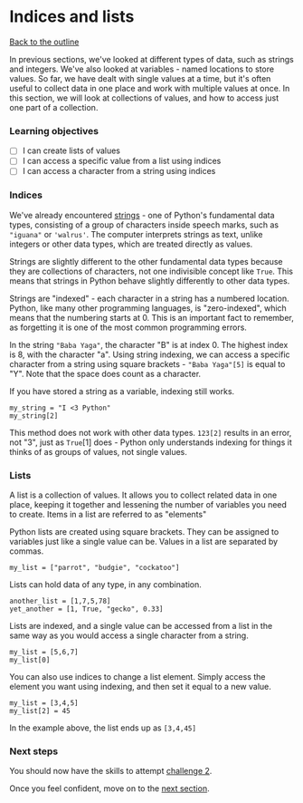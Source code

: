# Indices and lists

[Back to the outline](0_outline.md)

In previous sections, we've looked at different types of data, such as strings and integers. We've also looked at variables - named locations to store values. So far, we have dealt with single values at a time, but it's often useful to collect data in one place and work with multiple values at once. In this section, we will look at collections of values, and how to access just one part of a collection.

### Learning objectives

- [ ] I can create lists of values
- [ ] I can access a specific value from a list using indices
- [ ] I can access a character from a string using indices

### Indices

We've already encountered [strings](4_data_types_and_logic.md) - one of Python's fundamental data types, consisting of a group of characters inside speech marks, such as `"iguana"` or `'walrus'`. The computer interprets strings as text, unlike integers or other data types, which are treated directly as values.

Strings are slightly different to the other fundamental data types because they are collections of characters, not one indivisible concept like `True`. This means that strings in Python behave slightly differently to other data types.

Strings are "indexed" - each character in a string has a numbered location. Python, like many other programming languages, is "zero-indexed", which means that the numbering starts at 0. This is an important fact to remember, as forgetting it is one of the most common programming errors.

In the string `"Baba Yaga"`, the character "B" is at index 0. The highest index is 8, with the character "a". Using string indexing, we can access a specific character from a string using square brackets - `"Baba Yaga"[5]` is equal to "Y". Note that the space does count as a character.

If you have stored a string as a variable, indexing still works.

```
my_string = "I <3 Python"
my_string[2]
```

This method does not work with other data types. `123[2]` results in an error, not "3", just as `True`[1] does - Python only understands indexing for things it thinks of as groups of values, not single values.

### Lists

A list is a collection of values. It allows you to collect related data in one place, keeping it together and lessening the number of variables you need to create. Items in a list are referred to as "elements"

Python lists are created using square brackets. They can be assigned to variables just like a single value can be. Values in a list are separated by commas.

```
my_list = ["parrot", "budgie", "cockatoo"]

```
Lists can hold data of any type, in any combination.

```
another_list = [1,7,5,78]
yet_another = [1, True, "gecko", 0.33]
```

Lists are indexed, and a single value can be accessed from a list in the same way as you would access a single character from a string.

```
my_list = [5,6,7]
my_list[0]
```

You can also use indices to change a list element. Simply access the element you want using indexing, and then set it equal to a new value.

```
my_list = [3,4,5]
my_list[2] = 45

```

In the example above, the list ends up as `[3,4,45]`

### Next steps

You should now have the skills to attempt [challenge 2](./challenges/challenge_2.md).

Once you feel confident, move on to the [next section](6_comments_and_using_functions.md).
